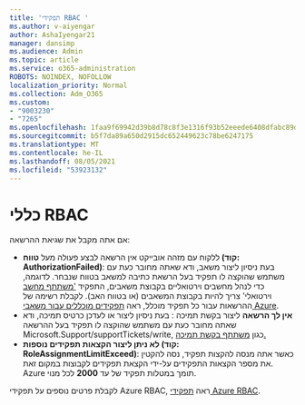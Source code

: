 ```yaml
---
title: 'תפקידי RBAC '
ms.author: v-aiyengar
author: AshaIyengar21
manager: dansimp
ms.audience: Admin
ms.topic: article
ms.service: o365-administration
ROBOTS: NOINDEX, NOFOLLOW
localization_priority: Normal
ms.collection: Adm_O365
ms.custom:
- "9003230"
- "7265"
ms.openlocfilehash: 1faa9f69942d39b8d78c8f3e1316f93b52eeede6408dfabc89d0f7fe38b86fb3
ms.sourcegitcommit: b5f7da89a650d2915dc652449623c78be6247175
ms.translationtype: MT
ms.contentlocale: he-IL
ms.lasthandoff: 08/05/2021
ms.locfileid: "53923132"
---
```

# <a name="rbac-rules"></a>כללי RBAC

אם אתה מקבל את שגיאת ההרשאה: 

- ללקוח עם מזהה אובייקט אין הרשאה לבצע פעולה מעל **טווח (קוד: AuthorizationFailed)**: בעת ניסיון ליצור משאב, ודא שאתה מחובר כעת עם משתמש שהוקצה לו תפקיד בעל הרשאת כתיבה למשאב בטווח שנבחר. לדוגמה, כדי לנהל מחשבים וירטואליים בקבוצת משאבים, התפקיד ['משתתף מחשב](https://docs.microsoft.com/azure/role-based-access-control/built-in-roles?WT.mc_id=Portal-Microsoft_Azure_Support#virtual-machine-contributor) וירטואלי' צריך להיות בקבוצת המשאבים (או בטווח האב). לקבלת רשימה של ההרשאות עבור כל תפקיד מוכלל, ראה [תפקידים מוכללים עבור משאבי Azure](https://docs.microsoft.com/azure/role-based-access-control/built-in-roles?WT.mc_id=Portal-Microsoft_Azure_Support).
- **אין לך הרשאה** ליצור בקשת תמיכה : בעת ניסיון ליצור או לעדכן כרטיס תמיכה, ודא שאתה מחובר כעת עם משתמש שהוקצה לו תפקיד בעל ההרשאה Microsoft.Support/supportTickets/write, כגון [משתתף בקשת תמיכה.](https://docs.microsoft.com/azure/role-based-access-control/built-in-roles?WT.mc_id=Portal-Microsoft_Azure_Support#support-request-contributor)
- **לא ניתן ליצור הקצאות תפקידים נוספות (קוד: RoleAssignmentLimitExceed)**: כאשר אתה מנסה להקצות תפקיד, נסה להקטין את מספר הקצאות התפקידים על-ידי הקצאת תפקידים לקבוצות במקום זאת. Azure תומך במטלות תפקיד של עד **2000** לכל מנוי.

לקבלת פרטים נוספים על תפקידי Azure RBAC, ראה [תפקידי Azure RBAC](https://docs.microsoft.com/azure/role-based-access-control/role-assignments-portal?WT.mc_id=Portal-Microsoft_Azure_Support).
